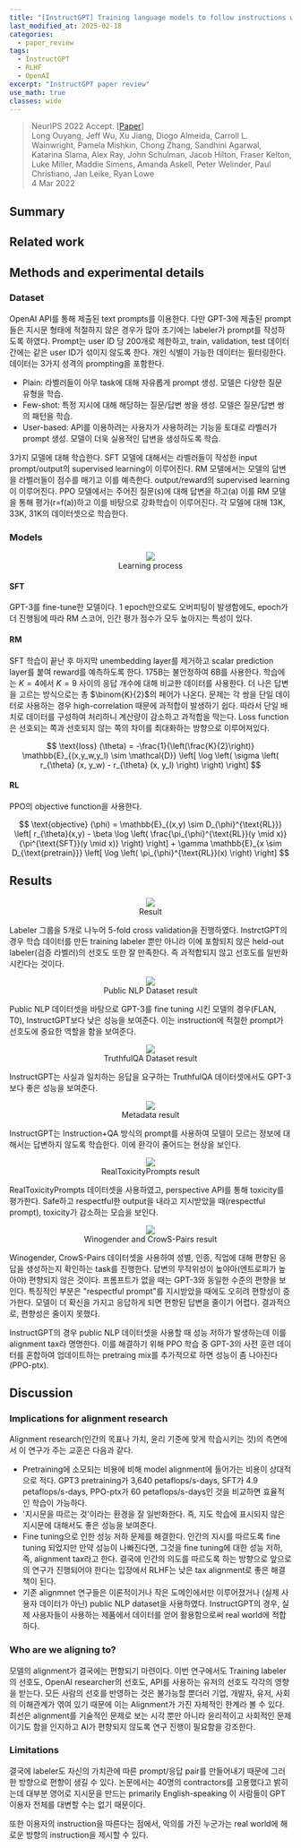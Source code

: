 ```yaml
---
title: "[InstructGPT] Training language models to follow instructions with human feedback"
last_modified_at: 2025-02-18
categories:
  - paper_review
tags:
  - InstructGPT
  - RLHF
  - OpenAI
excerpt: "InstructGPT paper review"
use_math: true
classes: wide
---
```


> NeurIPS 2022 Accept. [[Paper](https://arxiv.org/abs/2203.02155)]   
> Long Ouyang, Jeff Wu, Xu Jiang, Diogo Almeida, Carroll L. Wainwright, Pamela Mishkin, Chong Zhang, Sandhini Agarwal, Katarina Slama, Alex Ray, John Schulman, Jacob Hilton, Fraser Kelton, Luke Miller, Maddie Simens, Amanda Askell, Peter Welinder, Paul Christiano, Jan Leike, Ryan Lowe  
> 4 Mar 2022

## Summary

## Related work

## Methods and experimental details

### Dataset

OpenAI API를 통해 제출된 text prompts를 이용한다. 다만 GPT-3에 제출된 prompt들은 지시문 형태에 적절하지 않은 경우가 많아 초기에는 labeler가 prompt를 작성하도록 하였다. Prompt는 user ID 당 200개로 제한하고, train, validation, test 데이터 간에는 같은 user ID가 섞이지 않도록 한다. 개인 식별이 가능한 데이터는 필터링한다. 데이터는 3가지 성격의 prompting을 포함한다.
- Plain: 라벨러들이 아무 task에 대해 자유롭게 prompt 생성. 모델은 다양한 질문 유형을 학습.
- Few-shot: 특정 지시에 대해 해당하는 질문/답변 쌍을 생성. 모델은 질문/답변 쌍의 패턴을 학습.
- User-based: API를 이용하려는 사용자가 사용하려는 기능을 토대로 라벨러가 prompt 생성. 모델이 더욱 실용적인 답변을 생성하도록 학습.

3가지 모델에 대해 학습한다. SFT 모델에 대해서는 라벨러들이 작성한 input prompt/output의 supervised learning이 이루어진다. RM 모델에서는 모델의 답변을 라벨러들이 점수를 매기고 이를 예측한다. output/reward의 supervised learning이 이루어진다. PPO 모델에서는 주어진 질문(s)에 대해 답변을 하고(a) 이를 RM 모델을 통해 평가(r=f(a))하고 이를 바탕으로 강화학습이 이루어진다. 각 모델에 대해 13K, 33K, 31K의 데이터셋으로 학습한다.

### Models

<center>
<img src='{{"assets/images/InstructGPT/igpt1.png" | relative_url}}' style="max-width: 100%; width: auto;">
<figcaption style="text-align: center;">Learning process</figcaption>
</center>

#### SFT
GPT-3를 fine-tune한 모델이다. 1 epoch만으로도 오버피팅이 발생함에도, epoch가 더 진행됨에 따라 RM 스코어, 인간 평가 점수가 모두 높아지는 특성이 있다.
#### RM
SFT 학습이 끝난 후 마지막 unembedding layer를 제거하고 scalar prediction layer를 붙여 reward를 예측하도록 한다. 175B는 불안정하여 6B를 사용한다. 학습에는 $K=4$에서 $K=9$ 사이의 응답 개수에 대해 비교한 데이터를 사용한다. 더 나은 답변을 고르는 방식으로는 총 $\binom{K}{2}$의 페어가 나온다. 문제는 각 쌍을 단일 데이터로 사용하는 경우 high-correlation 때문에 과적합이 발생하기 쉽다. 따라서 단일 배치로 데이터를 구성하여 처리하니 계산량이 감소하고 과적합을 막는다. Loss function은 선호되는 쪽과 선호되지 않는 쪽의 차이를 최대화하는 방향으로 이루어져있다.

$$
\text{loss} (\theta) = -\frac{1}{\left(\frac{K}{2}\right)} \mathbb{E}_{(x,y_w,y_l) \sim \mathcal{D}} \left[ \log \left( \sigma \left( r_{\theta} (x, y_w) - r_{\theta} (x, y_l) \right) \right) \right]
$$

#### RL
PPO의 objective function을 사용한다.

$$
\text{objective} (\phi) = \mathbb{E}_{(x,y) \sim D_{\phi}^{\text{RL}}} \left[ r_{\theta}(x,y) - \beta \log \left( \frac{\pi_{\phi}^{\text{RL}}(y \mid x)}{\pi^{\text{SFT}}(y \mid x)} \right) \right] + \gamma \mathbb{E}_{x \sim D_{\text{pretrain}}} \left[ \log \left( \pi_{\phi}^{\text{RL}}(x) \right) \right]
$$


## Results

<center>
<img src='{{"assets/images/InstructGPT/igpt2.png" | relative_url}}' style="max-width: 100%; width: auto;">
<figcaption style="text-align: center;">Result</figcaption>
</center>

Labeler 그룹을 5개로 나누어 5-fold cross validation을 진행하였다. InstrctGPT의 경우 학습 데이터를 만든 training labeler 뿐만 아니라 이에 포함되지 않은 held-out labeler(검증 라벨러)의 선호도 또한 잘 만족한다. 즉 과적합되지 않고 선호도를 일반화시킨다는 것이다.

<center>
<img src='{{"assets/images/InstructGPT/igpt3.png" | relative_url}}' style="max-width: 100%; width: auto;">
<figcaption style="text-align: center;">Public NLP Dataset result</figcaption>
</center>

Public NLP 데이터셋을 바탕으로 GPT-3를 fine tuning 시킨 모델의 경우(FLAN, T0), InstructGPT보다 낮은 성능을 보여준다. 이는 instruction에 적절한 prompt가 선호도에 중요한 역할을 함을 보여준다.

<center>
<img src='{{"assets/images/InstructGPT/igpt4.png" | relative_url}}' style="max-width: 100%; width: auto;">
<figcaption style="text-align: center;">TruthfulQA Dataset result</figcaption>
</center>

InstructGPT는 사실과 일치하는 응답을 요구하는 TruthfulQA 데이터셋에서도 GPT-3보다 좋은 성능을 보여준다.

<center>
<img src='{{"assets/images/InstructGPT/igpt5.png" | relative_url}}' style="max-width: 100%; width: auto;">
<figcaption style="text-align: center;">Metadata result</figcaption>
</center>

InstructGPT는 Instruction+QA 방식의 prompt를 사용하여 모델이 모르는 정보에 대해서는 답변하지 않도록 학습한다. 이에 환각이 줄어드는 현상을 보인다.

<center>
<img src='{{"assets/images/InstructGPT/igpt6.png" | relative_url}}' style="max-width: 100%; width: auto;">
<figcaption style="text-align: center;">RealToxicityPrompts result</figcaption>
</center>

RealToxicityPrompts 데이터셋을 사용하였고, perspective API를 통해 toxicity를 평가한다. Safe하고 respectful한 output을 내라고 지시받았을 때(respectful prompt), toxicity가 감소하는 모습을 보인다.

<center>
<img src='{{"assets/images/InstructGPT/igpt7.png" | relative_url}}' style="max-width: 100%; width: auto;">
<figcaption style="text-align: center;">Winogender and CrowS-Pairs result</figcaption>
</center>

Winogender, CrowS-Pairs 데이터셋을 사용하여 성별, 인종, 직업에 대해 편향된 응답을 생성하는지 확인하는 task를 진행한다. 답변의 무작위성이 높야아(엔트로피가 높아야) 편향되지 않은 것이다. 프롬프트가 없을 때는 GPT-3와 동일한 수준의 편향을 보인다. 특징적인 부분은 "respectful prompt"를 지시받았을 때에도 오히려 편향성이 증가한다. 모델이 더 확신을 가지고 응답하게 되면 편향된 답변을 줄이기 어렵다. 결과적으로, 편향성은 줄이지 못했다.

InstructGPT의 경우 public NLP 데이터셋을 사용할 때 성능 저하가 발생하는데 이를 alignment tax라 명명한다. 이를 해결하기 위해 PPO 학습 중 GPT-3의 사전 훈련 데이터를 혼합하여 업데이트하는 pretraing mix를 추가적으로 하면 성능이 좀 나아진다 (PPO-ptx).

## Discussion

### Implications for alignment research
Alignment research(인간의 목표나 가치, 윤리 기준에 맞게 학습시키는 것)의 측면에서 이 연구가 주는 교훈은 다음과 같다.
- Pretraining에 소모되는 비용에 비해 model alignment에 들어가는 비용이 상대적으로 적다. GPT3 pretraining가 3,640 petaflops/s-days, SFT가 4.9 petaflops/s-days, PPO-ptx가 60 petaflops/s-days인 것을 비교하면 효율적인 학습이 가능하다.
- '지시문을 따르는 것'이라는 환경을 잘 일반화한다. 즉, 지도 학습에 표시되지 않은 지시문에 대해서도 좋은 성능을 보여준다.
- Fine tuning으로 인한 성능 저하 문제를 해결한다. 인간의 지시를 따르도록 fine tuning 되었지만 만약 성능이 나빠진다면, 그것을 fine tuning에 대한 성능 저하, 즉, alignment tax라고 한다. 결국에 인간의 의도를 따르도록 하는 방향으로 앞으로의 연구가 진행되어야 한다는 입장에서 RLHF는 낮은 tax alignment로 좋은 해결책이 된다.
- 기존 alignmnet 연구들은 이론적이거나 작은 도메인에서만 이루어졌거나 (실제 사용자 데이터가 아닌) public NLP dataset을 사용하였다. InstructGPT의 경우, 실제 사용자들이 사용하는 제품에서 데이터를 얻어 활용함으로써 real world에 적합하다.
  
### Who are we aligning to?
모델의 alignment가 결국에는 편향되기 마련이다. 이번 연구에서도 Training labeler의 선호도, OpenAI researcher의 선호도, API를 사용하는 유저의 선호도 각각의 영향을 받는다. 모든 사람의 선호를 반영하는 것은 불가능할 뿐더러 기업, 개발자, 유저, 사회의 이해관계가 엮여 있기 때문에 이는 Alignment가 가진 자체적인 한계라 볼 수 있다. 최선은 alignment를 기술적인 문제로 보는 시각 뿐만 아니라 윤리적이고 사회적인 문제이기도 함을 인지하고 AI가 편향되지 않도록 연구 진행이 필요함을 강조한다.

### Limitations
결국에 labeler도 자신의 가치관에 따른 prompt/응답 pair를 만들어내기 때문에 그러한 방향으로 편향이 생길 수 있다. 논문에서는 40명의 contractors를 고용했다고 밝히는데 대부분 영어로 지시문을 만드는 primarily English-speaking 이 사람들이 GPT 이용자 전체를 대변할 수는 없기 때문이다.

또한 이용자의 instruction을 따른다는 점에서, 악의를 가진 누군가는 real world에 해로운 방향의 instruction을 제시할 수 있다.